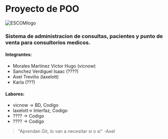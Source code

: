 # Proyecto de POO

![ESCOMlogo](https://www.escom.ipn.mx/images/logoESCOM2x.png "ESCOMlogo")


### Sistema de administracion de consultas, pacientes y punto de venta para consultorios medicos.

#### Integrantes:
- Morales Martínez Víctor Hugo (vicnow)
- Sanchez Verdiguel Isaac	(????)
- Axel Treviño	(laxelott)
- Karla (???)

#### Labores:
- vicnow -> BD, Codigo
- laxelott-> Interfaz, Codigo
- ???? -> Codigo
- ???? -> Codigo

> "Aprendan Git, lo van a necesitar si o si" -Axel 

